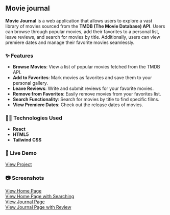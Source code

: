 ## Movie journal

**Movie Journal** is a web application that allows users to explore a vast library of movies sourced from the **TMDB (The Movie Database) API**. Users can browse through popular movies, add their favorites to a personal list, leave reviews, and search for movies by title. Additionally, users can view premiere dates and manage their favorite movies seamlessly.

### ✨ Features

- **Browse Movies**: View a list of popular movies fetched from the TMDB API.
- **Add to Favorites**: Mark movies as favorites and save them to your personal gallery.
- **Leave Reviews**: Write and submit reviews for your favorite movies.
- **Remove from Favorites**: Easily remove movies from your favorites list.
- **Search Functionality**: Search for movies by title to find specific films.
- **View Premiere Dates**: Check out the release dates of movies.

### 🧑‍💻 Technologies Used

- **React**
- **HTML5**
- **Tailwind CSS**

### 🚀 Live Demo

<a href="https://movie-journal-afxj.onrender.com" target="_blank" rel="noopener noreferrer">View Project</a>   

### 📷 Screenshots

<a href="https://github.com/inna-shchokina/Movie-journal/blob/main/screens_movie_journal/Movie_journal-1.jpg?raw=true" rel="noopener noreferrer">View Home Page</a> 
<br>
<a href="https://github.com/inna-shchokina/Movie-journal/blob/main/screens_movie_journal/Movie_journal-2.jpg?raw=true" target="_blank" rel="noopener noreferrer">View Home Page with Searching</a>
<br>
<a href="https://github.com/inna-shchokina/Movie-journal/blob/main/screens_movie_journal/Movie_journal-3.jpg?raw=true" target="_blank" rel="noopener noreferrer">View Journal Page</a>
<br>
<a href="https://github.com/inna-shchokina/Movie-journal/blob/main/screens_movie_journal/Movie_journal-4.jpg?raw=true" target="_blank" rel="noopener noreferrer">View Journal Page with Review</a> 
